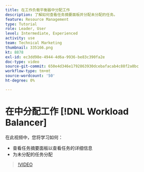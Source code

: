```yaml
---
title: 在工作负载平衡器中分配工作
description: 了解如何查看任务摘要面板并分配未分配的任务。
feature: Resource Management
type: Tutorial
role: Leader, User
level: Intermediate, Experienced
activity: use
team: Technical Marketing
thumbnail: 335166.png
kt: 8878
exl-id: ec3dd98e-4944-4d6a-9936-be83c390fa2e
doc-type: video
source-git-commit: 650e4d346e1792863930dcebafacab4c88f2a8bc
workflow-type: tm+mt
source-wordcount: '50'
ht-degree: 0%

---
```


# 在中分配工作 [!DNL Workload Balancer]

在此视频中，您将学习如何：

* 查看任务摘要面板以查看任务的详细信息
* 为未分配的任务分配


>[!VIDEO](https://video.tv.adobe.com/v/335166/?quality=12&learn=on)

